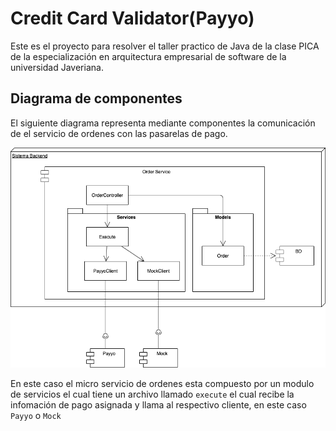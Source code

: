 # Credit Card Validator(Payyo)

Este es el proyecto para resolver el taller practico de Java de la clase PICA de la especialización en arquitectura empresarial de software de la universidad Javeriana.

## Diagrama de componentes

El siguiente diagrama representa mediante componentes la comunicación de el servicio de ordenes con las pasarelas de pago.

![Diagrama de componentes](https://raw.githubusercontent.com/jonasanchezala/creditcardvalidator/master/images/componentes.png)

En este caso el micro servicio de ordenes esta compuesto por un modulo de servicios el cual tiene un archivo llamado `execute` el cual recibe la infomación de pago asignada y llama al respectivo cliente, en este caso `Payyo` o `Mock`

